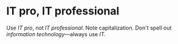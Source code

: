 ﻿# IT pro, IT professional

Use *IT pro*, not *IT professional*. Note capitalization. Don't spell out *information technology*—always use *IT.*
